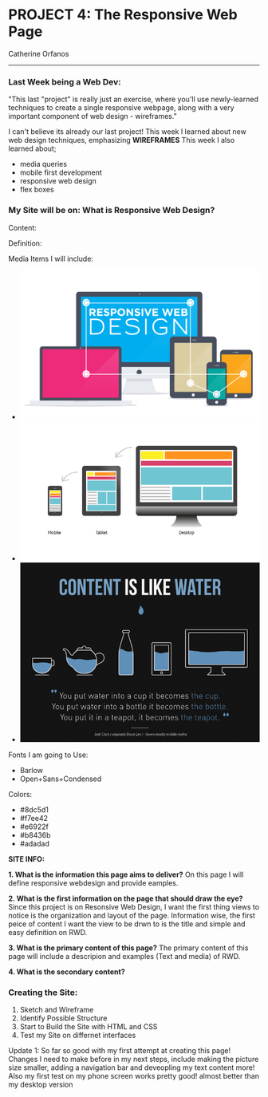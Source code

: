 
# **PROJECT 4: The Responsive Web Page**
Catherine Orfanos
___
### Last Week being a Web Dev:
"This last "project" is really just an exercise, where you'll use newly-learned techniques to create a single responsive webpage, along with a very important component of web design - wireframes."

I can't believe its already our last project! This week I learned about new web design techniques, emphasizing **WIREFRAMES**
This week I also learned about;
- media queries
- mobile first development
- responsive web design
- flex boxes

### My Site will be on: **What is Responsive Web Design?**
Content:

Definition:

Media Items I will include:
- ![Title Picture](./Images/title.png)
- ![Layout Example](./Images/layout.jpg)
- ![Quote](./Images/water.jpg)

Fonts I am going to Use:
- Barlow
- Open+Sans+Condensed

Colors:
- #8dc5d1
- #f7ee42
- #e6922f
- #b8436b
- #adadad

**SITE INFO:**

**1. What is the information this page aims to deliver?** On this page I will define responsive webdesign and provide eamples.

**2. What is the first information on the page that should draw the eye?** Since this project is on Resonsive Web Design, I want the first thing views to notice is the organization and layout of the page. Information wise, the first peice of content I want the view to be drwn to is the title and simple and easy definition on RWD.

**3. What is the primary content of this page?** The primary content of this page will include a descripion and examples (Text and media) of RWD.

**4. What is the secondary content?**

### Creating the Site:
1. Sketch and Wireframe
2. Identify Possible Structure
3. Start to Build the Site with HTML and CSS
4. Test my Site on differnet interfaces

Update 1: So far so good with my first attempt at creating this page! Changes I need to make before in my next steps, include making the picture size smaller, adding a navigation bar and deveopling my text content more! Also my first test on my phone screen works pretty good! almost better than my desktop version
